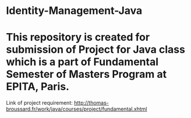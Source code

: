 # Identity-Management-Java

This repository is created for submission of Project for Java class which is a part of Fundamental Semester of Masters Program at EPITA, Paris.  
===

Link of project requirement:
http://thomas-broussard.fr/work/java/courses/project/fundamental.xhtml
